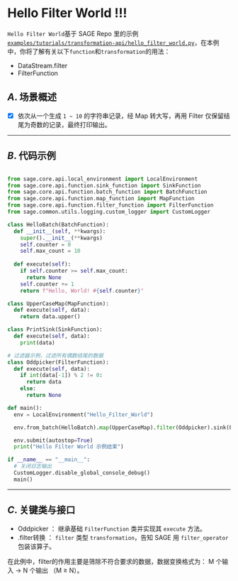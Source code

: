 # Hello Filter World !!!

`Hello Filter World`基于 SAGE Repo 里的示例 [`examples/tutorials/transformation-api/hello_filter_world.py`](https://github.com/intellistream/SAGE/blob/main/examples/tutorials/transformation-api/hello_filter_world.py)，在本例中，你将了解有关以下`function`和`transformation`的用法：

- DataStream.filter
- FilterFunction

## *A*. 场景概述

- [x] 依次从一个生成 `1 ~ 10` 的字符串记录，经 Map 转大写，再用 Filter 仅保留结尾为奇数的记录，最终打印输出。

---

## *B*. 代码示例

```python title="examples/tutorials/transformation-api/hello_filter_world.py" linenums="1"

from sage.core.api.local_environment import LocalEnvironment
from sage.core.api.function.sink_function import SinkFunction
from sage.core.api.function.batch_function import BatchFunction
from sage.core.api.function.map_function import MapFunction
from sage.core.api.function.filter_function import FilterFunction
from sage.common.utils.logging.custom_logger import CustomLogger

class HelloBatch(BatchFunction):
  def __init__(self, **kwargs):
    super().__init__(**kwargs)
    self.counter = 0
    self.max_count = 10     
    
  def execute(self):
    if self.counter >= self.max_count:
      return None       
    self.counter += 1
    return f"Hello, World! #{self.counter}"

class UpperCaseMap(MapFunction):
  def execute(self, data):
    return data.upper()

class PrintSink(SinkFunction):
  def execute(self, data):
    print(data)

# 过滤器示例，过滤所有偶数结尾的数据
class Oddpicker(FilterFunction):
  def execute(self, data):
    if int(data[-1]) % 2 != 0:
      return data
    else:
      return None

def main():
  env = LocalEnvironment("Hello_Filter_World")

  env.from_batch(HelloBatch).map(UpperCaseMap).filter(Oddpicker).sink(PrintSink)

  env.submit(autostop=True)
  print("Hello Filter World 示例结束")

if __name__ == "__main__":
  # 关闭日志输出
  CustomLogger.disable_global_console_debug()
  main()

```

---

## *C*. 关键类与接口

- Oddpicker ： 继承基础 `FilterFunction` 类并实现其 `execute` 方法。
- .filter转换 ： `filter` 类型 `transformation`，告知 SAGE 用 `filter_operator` 包装该算子。

在此例中，filter的作用主要是筛除不符合要求的数据，数据变换格式为： M 个输入 -> N 个输出 （M ≥ N）。